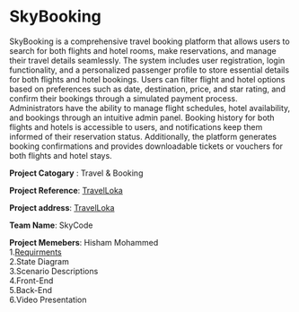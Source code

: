 # SkyBooking
SkyBooking is a comprehensive travel booking platform that allows users to search for both flights and hotel rooms, make reservations, and manage their travel details seamlessly. The system includes user registration, login functionality, and a personalized passenger profile to store essential details for both flights and hotel bookings. Users can filter flight and hotel options based on preferences such as date, destination, price, and star rating, and confirm their bookings through a simulated payment process. Administrators have the ability to manage flight schedules, hotel availability, and bookings through an intuitive admin panel. Booking history for both flights and hotels is accessible to users, and notifications keep them informed of their reservation status. Additionally, the platform generates booking confirmations and provides downloadable tickets or vouchers for both flights and hotel stays.

**Project Catogary** : Travel & Booking 

**Project Reference**: [TravelLoka](https://www.traveloka.com/en-en) 

**Project address**: [TravelLoka](https://www.traveloka.com/en-en)  

**Team Name**: SkyCode  

**Project Memebers**: Hisham Mohammed  
1.[Requirments](https://github.com/HIS-MOHAMMED/SkyBooking/blob/main/Requirments.md)  
2.State Diagram  
3.Scenario Descriptions  
4.Front-End  
5.Back-End  
6.Video Presentation

